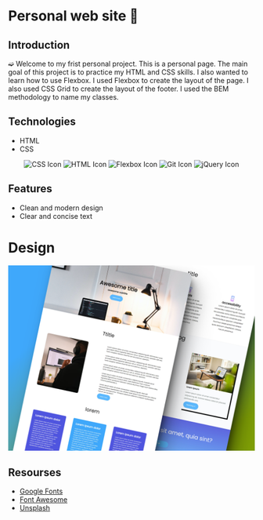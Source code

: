 #  Personal web site 📑
 ## Introduction
&#x27AB; Welcome to my frist personal project. This is a personal page. The main goal of this project is to practice my HTML and CSS skills. I also wanted to learn how to use Flexbox. I used Flexbox to create the layout of the page. I also used CSS Grid to create the layout of the footer. I used the BEM methodology to name my classes. 

## Technologies

* HTML
* CSS

<p align="center">
  <img src="https://img.shields.io/badge/-CSS-1572B6?style=for-the-badge&logo=css3&logoColor=white" alt="CSS Icon" />
  <img src="https://img.shields.io/badge/-HTML-E34F26?style=for-the-badge&logo=html5&logoColor=white" alt="HTML Icon" />
  <img src="https://img.shields.io/badge/-Flexbox-1572B6?style=for-the-badge&logo=css3&logoColor=white" alt="Flexbox Icon" />
  <img src="https://img.shields.io/badge/-Git-F05032?style=for-the-badge&logo=git&logoColor=white" alt="Git Icon" />
  <img src="https://img.shields.io/badge/-jQuery-0769AD?style=for-the-badge&logo=jquery&logoColor=white" alt="jQuery Icon" />

 
</p>



## Features
* Clean and modern design
* Clear and concise text

# Design
<p align="center">
  <img src="./img/mockup.png" alt="Design" />
</p>

## Resourses

* [Google Fonts](https://fonts.google.com/)
* [Font Awesome](https://fontawesome.com/)
* [Unsplash](https://unsplash.com/)
